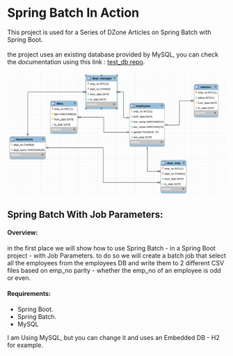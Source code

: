 # Spring Batch In Action
This project is used for a Series of DZone Articles on Spring Batch with Spring Boot.<br/><br/>
the project uses an existing database provided by MySQL, you can check the documentation using this link : [test_db repo](https://github.com/datacharmer/test_db).

![employees DB](img/data_model.png)

## Spring Batch With Job Parameters:
#### Overview:
in the first place we will show how to use Spring Batch - in a Spring Boot project -  with Job Parameters.
to do so we will create a batch job that select all the employees from the employees DB and write them to
2 different CSV files based on emp_no parity - whether the emp_no of an employee is odd or even.

#### Requirements:
<ul>
<li>Spring Boot.</li>
<Li>Spring Batch.</Li>
<li>MySQL</li>
</ul>
I am Using MySQL, but you can change it and uses an Embedded DB - H2 for example.

